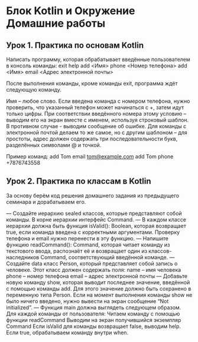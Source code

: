 # Блок Kotlin и Окружение Домашние работы


## Урок 1. Практика по основам Kotlin
Написать программу, которая обрабатывает введённые пользователем в консоль команды:
exit
help
add <Имя> phone <Номер телефона>
add <Имя> email <Адрес электронной почты>

После выполнения команды, кроме команды exit, программа ждёт следующую команду.

Имя – любое слово.
Если введена команда с номером телефона, нужно проверить, что указанный телефон может начинаться с +, затем идут только цифры. При соответствии введённого номера этому условию – выводим его на экран вместе с именем, используя строковый шаблон. В противном случае - выводим сообщение об ошибке.
Для команды с электронной почтой делаем то же самое, но с другим шаблоном – для простоты, адрес должен содержать три последовательности букв, разделённых символами @ и точкой.

Пример команд:
add Tom email tom@example.com
add Tom phone +7876743558


## Урок 2. Практика по классам в Kotlin
За основу берём код решения домашнего задания из предыдущего семинара и дорабатываем его.

— Создайте иерархию sealed классов, которые представляют собой команды. В корне иерархии интерфейс Command.
— В каждом классе иерархии должна быть функция isValid(): Boolean, которая возвращает true, если команда введена с корректными аргументами. Проверку телефона и email нужно перенести в эту функцию.
— Напишите функцию readCommand(): Command, которая читает команду из текстового ввода, распознаёт её и возвращает один из классов-наследников Command, соответствующий введённой команде.
— Создайте data класс Person, который представляет собой запись о человеке. Этот класс должен содержать поля:
name – имя человека
phone – номер телефона
email – адрес электронной почты
— Добавьте новую команду show, которая выводит последнее значение, введённой с помощью команды add. Для этого значение должно быть сохранено в переменную типа Person. Если на момент выполнения команды show не было ничего введено, нужно вывести на экран сообщение “Not initialized”.
— Функция main должна выглядеть следующем образом. Для каждой команды от пользователя:
Читаем команду с помощью функции readCommand
Выводим на экран получившийся экземпляр Command
Если isValid для команды возвращает false, выводим help. Если true, обрабатываем команду внутри when.